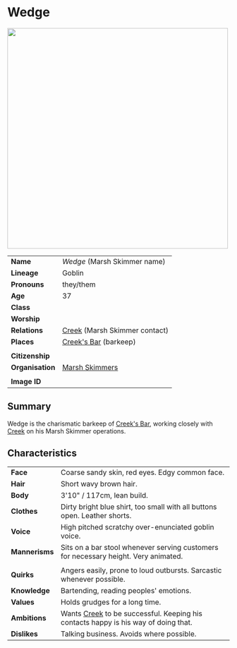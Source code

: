 # Wedge

<img src="https://raw.githubusercontent.com/jesskelsall/astarus-images/main/characters/portraits/imageid.png" height="500" />

|||
| --- | --- |
| **Name** | *Wedge* (Marsh Skimmer name) | character.3
| **Lineage** | Goblin |
| **Pronouns** | they/them |
| **Age** | 37 |
| **Class** | |
| **Worship** | |
| **Relations** | [Creek](creek.md) (Marsh Skimmer contact) |
| **Places** | [Creek's Bar](../places/buildings/inns-taverns/creeks-bar.md) (barkeep) |
|||
| **Citizenship** | |
| **Organisation** | [Marsh Skimmers](../organisations/marsh-skimmers.md) |
|||
| **Image ID** | |

## Summary

Wedge is the charismatic barkeep of [Creek's Bar](../places/buildings/inns-taverns/creeks-bar.md), working closely with [Creek](creek.md) on his Marsh Skimmer operations.

## Characteristics

| | |
| --- | --- |
| **Face** | Coarse sandy skin, red eyes. Edgy common face. | characteristics.2
| **Hair** | Short wavy brown hair. |
| **Body** | 3'10" / 117cm, lean build. |
| **Clothes** | Dirty bright blue shirt, too small with all buttons open. Leather shorts. |
| **Voice** | High pitched scratchy over-enunciated goblin voice. |
| **Mannerisms** | Sits on a bar stool whenever serving customers for necessary height. Very animated. |
| | |
| **Quirks** | Angers easily, prone to loud outbursts. Sarcastic whenever possible. |
| **Knowledge** | Bartending, reading peoples' emotions. |
| **Values** | Holds grudges for a long time. |
| **Ambitions** | Wants [Creek](creek.md) to be successful. Keeping his contacts happy is his way of doing that. |
| **Dislikes** | Talking business. Avoids where possible. |
